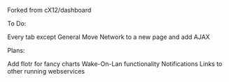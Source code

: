 Forked from cX12/dashboard

To Do:

Every tab except General
Move Network to a new page and add AJAX

Plans:

Add flotr for fancy charts
Wake-On-Lan functionality
Notifications
Links to other running webservices
